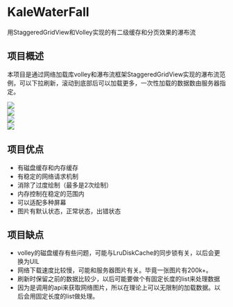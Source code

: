 # KaleWaterFall
用StaggeredGridView和Volley实现的有二级缓存和分页效果的瀑布流

## 项目概述
本项目是通过网络加载库volley和瀑布流框架StaggeredGridView实现的瀑布流范例，可以下拉刷新，滚动到底部后可以加载更多，一次性加载的数据数由服务器指定。  

![](https://github.com/tianzhijiexian/KaleWaterFall/blob/master/1.png?raw=true)  
![](https://github.com/tianzhijiexian/KaleWaterFall/blob/master/2.png?raw=true)  
![](https://github.com/tianzhijiexian/KaleWaterFall/blob/master/3.png?raw=true)  
![](https://github.com/tianzhijiexian/KaleWaterFall/blob/master/4.png?raw=true)  
## 项目优点  
- 有磁盘缓存和内存缓存
- 有稳定的网络请求机制
- 消除了过度绘制（最多是2次绘制）
- 内存控制在稳定的范围内
- 可以适配多种屏幕
- 图片有默认状态，正常状态，出错状态

## 项目缺点  

- volley的磁盘缓存有些问题，可能与LruDiskCache的同步锁有关，以后会更换为UIL
- 网络下载速度比较慢，可能和服务器图片有关。毕竟一张图片有200k+。
- 刷新时保留之前的数据比较少，以后可能要做个有固定长度的list来处理数据
- 因为是调用的api来获取网络图片，所以在理论上可以无限制的加载数据。以后会用固定长度的list做处理。

